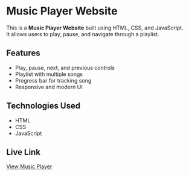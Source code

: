 # Music Player Website

This is a **Music Player Website** built using HTML, CSS, and JavaScript.  
It allows users to play, pause, and navigate through a playlist.

## Features
- Play, pause, next, and previous controls
- Playlist with multiple songs
- Progress bar for tracking song
- Responsive and modern UI

## Technologies Used
- HTML
- CSS
- JavaScript

## Live Link
[View Music Player](https://Sonal-mithun.github.io/Music-player/)
